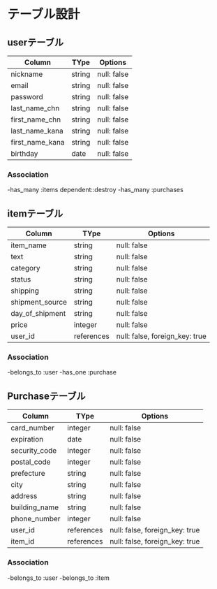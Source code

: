 # テーブル設計

## userテーブル

| Column          | TYpe   | Options     |
| --------------- | ------ | ----------- |
| nickname        | string | null: false |
| email           | string | null: false |
| password        | string | null: false |
| last_name_chn   | string | null: false |
| first_name_chn  | string | null: false |
| last_name_kana  | string | null: false |
| first_name_kana | string | null: false |
| birthday        | date   | null: false |

### Association
  -has_many :items dependent::destroy
  -has_many :purchases

## itemテーブル

| Column          | TYpe       | Options                        |
| --------------- | ---------- | ------------------------------ |
| item_name       | string     | null: false                    |
| text            | string     | null: false                    |
| category        | string     | null: false                    |
| status          | string     | null: false                    |
| shipping        | string     | null: false                    |
| shipment_source | string     | null: false                    |
| day_of_shipment | string     | null: false                    |
| price           | integer    | null: false                    |
| user_id         | references | null: false, foreign_key: true |

### Association
  -belongs_to :user
  -has_one :purchase 

## Purchaseテーブル

| Column          | TYpe       | Options                        |
| --------------- | ---------- | ------------------------------ |
| card_number     | integer    | null: false                    |
| expiration      | date       | null: false                    |
| security_code   | integer    | null: false                    |
| postal_code     | integer    | null: false                    |
| prefecture      | string     | null: false                    |
| city            | string     | null: false                    |
| address         | string     | null: false                    |
| building_name   | string     | null: false                    |
| phone_number    | integer    | null: false                    |
| user_id         | references | null: false, foreign_key: true |
| item_id         | references | null: false, foreign_key: true |

### Association
  -belongs_to :user
  -belongs_to :item

